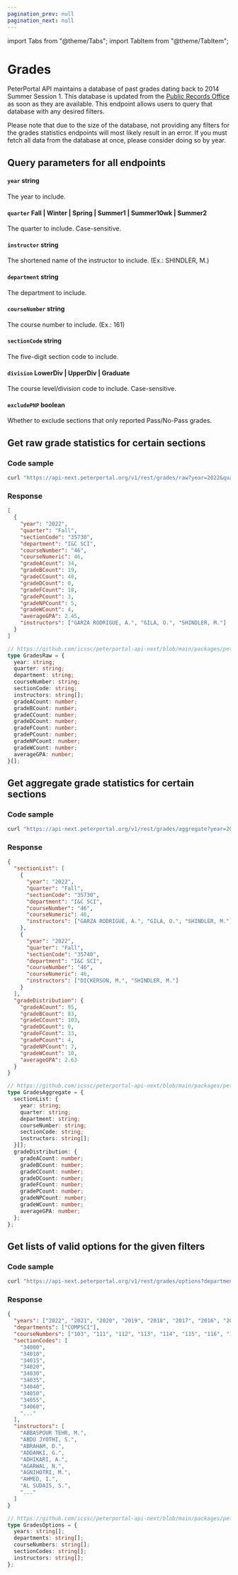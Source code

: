 ```yaml
---
pagination_prev: null
pagination_next: null
---
```


import Tabs from "@theme/Tabs";
import TabItem from "@theme/TabItem";

# Grades

PeterPortal API maintains a database of past grades dating back to 2014 Summer Session 1. This database is updated from the [Public Records Office](https://pro.uci.edu/) as soon as they are available. This endpoint allows users to query that database with any desired filters.

Please note that due to the size of the database, not providing any filters for the grades statistics endpoints will most likely result in an error. If you must fetch all data from the database at once, please consider doing so by year.

## Query parameters for all endpoints

#### `year` string

The year to include.

#### `quarter` Fall | Winter | Spring | Summer1 | Summer10wk | Summer2

The quarter to include. Case-sensitive.

#### `instructor` string

The shortened name of the instructor to include. (Ex.: SHINDLER, M.)

#### `department` string

The department to include.

#### `courseNumber` string

The course number to include. (Ex.: 161)

#### `sectionCode` string

The five-digit section code to include.

#### `division` LowerDiv | UpperDiv | Graduate

The course level/division code to include. Case-sensitive.

#### `excludePNP` boolean

Whether to exclude sections that only reported Pass/No-Pass grades.

## Get raw grade statistics for certain sections

### Code sample

<Tabs>
<TabItem value="bash" label="cURL">

```bash
curl "https://api-next.peterportal.org/v1/rest/grades/raw?year=2022&quarter=Fall&sectionCode=35730"
```

</TabItem>
</Tabs>

### Response

<Tabs>
<TabItem value="json" label="Example response">

```json
[
  {
    "year": "2022",
    "quarter": "Fall",
    "sectionCode": "35730",
    "department": "I&C SCI",
    "courseNumber": "46",
    "courseNumeric": 46,
    "gradeACount": 34,
    "gradeBCount": 19,
    "gradeCCount": 40,
    "gradeDCount": 0,
    "gradeFCount": 18,
    "gradePCount": 3,
    "gradeNPCount": 5,
    "gradeWCount": 4,
    "averageGPA": 2.45,
    "instructors": ["GARZA RODRIGUE, A.", "GILA, O.", "SHINDLER, M."]
  }
]
```

</TabItem>
<TabItem value="ts" label="Payload schema">

```typescript
// https://github.com/icssc/peterportal-api-next/blob/main/packages/peterportal-api-next-types/types/grades.ts
type GradesRaw = {
  year: string;
  quarter: string;
  department: string;
  courseNumber: string;
  sectionCode: string;
  instructors: string[];
  gradeACount: number;
  gradeBCount: number;
  gradeCCount: number;
  gradeDCount: number;
  gradeFCount: number;
  gradePCount: number;
  gradeNPCount: number;
  gradeWCount: number;
  averageGPA: number;
}[];
```

</TabItem>
</Tabs>

## Get aggregate grade statistics for certain sections

### Code sample

<Tabs>
<TabItem value="bash" label="cURL">

```bash
curl "https://api-next.peterportal.org/v1/rest/grades/aggregate?year=2022&quarter=Fall&courseNumber=46"
```

</TabItem>
</Tabs>

### Response

<Tabs>
<TabItem value="json" label="Example response">

```json
{
  "sectionList": [
    {
      "year": "2022",
      "quarter": "Fall",
      "sectionCode": "35730",
      "department": "I&C SCI",
      "courseNumber": "46",
      "courseNumeric": 46,
      "instructors": ["GARZA RODRIGUE, A.", "GILA, O.", "SHINDLER, M."]
    },
    {
      "year": "2022",
      "quarter": "Fall",
      "sectionCode": "35740",
      "department": "I&C SCI",
      "courseNumber": "46",
      "courseNumeric": 46,
      "instructors": ["DICKERSON, M.", "SHINDLER, M."]
    }
  ],
  "gradeDistribution": {
    "gradeACount": 95,
    "gradeBCount": 83,
    "gradeCCount": 103,
    "gradeDCount": 0,
    "gradeFCount": 33,
    "gradePCount": 4,
    "gradeNPCount": 7,
    "gradeWCount": 10,
    "averageGPA": 2.63
  }
}
```

</TabItem>
<TabItem value="ts" label="Payload schema">

```typescript
// https://github.com/icssc/peterportal-api-next/blob/main/packages/peterportal-api-next-types/types/grades.ts
type GradesAggregate = {
  sectionList: {
    year: string;
    quarter: string;
    department: string;
    courseNumber: string;
    sectionCode: string;
    instructors: string[];
  }[];
  gradeDistribution: {
    gradeACount: number;
    gradeBCount: number;
    gradeCCount: number;
    gradeDCount: number;
    gradeFCount: number;
    gradePCount: number;
    gradeNPCount: number;
    gradeWCount: number;
    averageGPA: number;
  };
};
```

</TabItem>
</Tabs>

## Get lists of valid options for the given filters

### Code sample

<Tabs>
<TabItem value="bash" label="cURL">

```bash
curl "https://api-next.peterportal.org/v1/rest/grades/options?department=COMPSCI"
```

</TabItem>
</Tabs>

### Response

<Tabs>
<TabItem value="json" label="Example response">

```json
{
  "years": ["2022", "2021", "2020", "2019", "2018", "2017", "2016", "2015", "2014"],
  "departments": ["COMPSCI"],
  "courseNumbers": ["103", "111", "112", "113", "114", "115", "116", "117", "118", "..."],
  "sectionCodes": [
    "34000",
    "34010",
    "34015",
    "34020",
    "34030",
    "34035",
    "34040",
    "34050",
    "34055",
    "34060",
    "..."
  ],
  "instructors": [
    "ABBASPOUR TEHR, M.",
    "ABDU JYOTHI, S.",
    "ABRAHAM, D.",
    "ADDANKI, G.",
    "ADHIKARI, A.",
    "AGARWAL, N.",
    "AGNIHOTRI, M.",
    "AHMED, I.",
    "AL SUDAIS, S.",
    "..."
  ]
}
```

</TabItem>
<TabItem value="ts" label="Payload schema">

```typescript
// https://github.com/icssc/peterportal-api-next/blob/main/packages/peterportal-api-next-types/types/grades.ts
type GradesOptions = {
  years: string[];
  departments: string[];
  courseNumbers: string[];
  sectionCodes: string[];
  instructors: string[];
};
```

</TabItem>
</Tabs>
